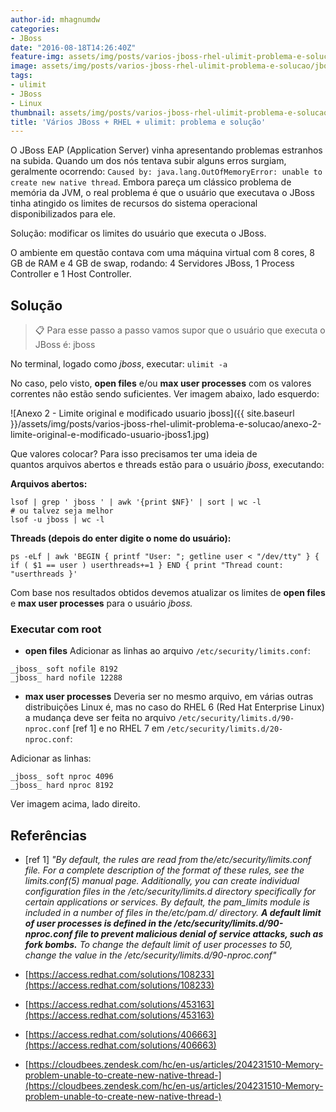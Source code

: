 ```yaml
---
author-id: mhagnumdw
categories:
- JBoss
date: "2016-08-18T14:26:40Z"
feature-img: assets/img/posts/varios-jboss-rhel-ulimit-problema-e-solucao/jboss_rhel_ulimit.png
image: assets/img/posts/varios-jboss-rhel-ulimit-problema-e-solucao/jboss_rhel_ulimit.png
tags:
- ulimit
- JBoss
- Linux
thumbnail: assets/img/posts/varios-jboss-rhel-ulimit-problema-e-solucao/jboss_rhel_ulimit.png
title: 'Vários JBoss + RHEL + ulimit: problema e solução'
---
```


O JBoss EAP (Application Server) vinha apresentando problemas estranhos na subida. Quando um dos nós tentava subir alguns erros surgiam, geralmente ocorrendo: `Caused by: java.lang.OutOfMemoryError: unable to create new native thread`. Embora pareça um clássico problema de memória da JVM, o real problema é que o usuário que executava o JBoss tinha atingido os limites de recursos do sistema operacional disponibilizados para ele.

<!--more-->

Solução: modificar os limites do usuário que executa o JBoss.

O ambiente em questão contava com uma máquina virtual com 8 cores, 8 GB de RAM e 4 GB de swap, rodando: 4 Servidores JBoss, 1 Process Controller e 1 Host Controller.

## Solução

> 📋 Para esse passo a passo vamos supor que o usuário que executa o JBoss é: jboss

No terminal, logado como _jboss_, executar: `ulimit -a`

No caso, pelo visto, **open files** e/ou **max user processes** com os valores correntes não estão sendo suficientes. Ver imagem abaixo, lado esquerdo:

![Anexo 2 - Limite original e modificado usuario jboss]({{ site.baseurl }}/assets/img/posts/varios-jboss-rhel-ulimit-problema-e-solucao/anexo-2-limite-original-e-modificado-usuario-jboss1.jpg)

Que valores colocar? Para isso precisamos ter uma ideia de quantos arquivos abertos e threads estão para o usuário _jboss_, executando:

**Arquivos abertos:**

```shell
lsof | grep ' jboss ' | awk '{print $NF}' | sort | wc -l
# ou talvez seja melhor
lsof -u jboss | wc -l
```

**Threads (depois do enter digite o nome do usuário):**

```shell
ps -eLf | awk 'BEGIN { printf "User: "; getline user < "/dev/tty" } { if ( $1 == user ) userthreads+=1 } END { print "Thread count: "userthreads }'
```

Com base nos resultados obtidos devemos atualizar os limites de **open files** e **max user processes** para o usuário _jboss._

### Executar com root

- **open files**
Adicionar as linhas ao arquivo `/etc/security/limits.conf`:

```text
_jboss_ soft nofile 8192
_jboss_ hard nofile 12288
```

- **max user processes**
Deveria ser no mesmo arquivo, em várias outras distribuições Linux é, mas no caso do RHEL 6 (Red Hat Enterprise Linux) a mudança deve ser feita no arquivo `/etc/security/limits.d/90-nproc.conf` \[ref 1\] e no RHEL 7 em `/etc/security/limits.d/20-nproc.conf`:

Adicionar as linhas:

```text
_jboss_ soft nproc 4096
_jboss_ hard nproc 8192
```

Ver imagem acima, lado direito.

## Referências

- \[ref 1\] _"By default, the rules are read from the/etc/security/limits.conf file. For a complete description of the format of these rules, see the limits.conf(5) manual page. Additionally, you can create individual configuration files in the /etc/security/limits.d directory specifically for certain applications or services. By default, the pam_limits module is included in a number of files in the/etc/pam.d/ directory. **A default limit of user processes is defined in the /etc/security/limits.d/90-nproc.conf file to prevent malicious denial of service attacks, such as fork bombs.** To change the default limit of user processes to 50, change the value in the /etc/security/limits.d/90-nproc.conf"_

- [https://access.redhat.com/solutions/108233](https://access.redhat.com/solutions/108233)

- [https://access.redhat.com/solutions/453163](https://access.redhat.com/solutions/453163)

- [https://access.redhat.com/solutions/406663](https://access.redhat.com/solutions/406663)

- [https://cloudbees.zendesk.com/hc/en-us/articles/204231510-Memory-problem-unable-to-create-new-native-thread-](https://cloudbees.zendesk.com/hc/en-us/articles/204231510-Memory-problem-unable-to-create-new-native-thread-)
